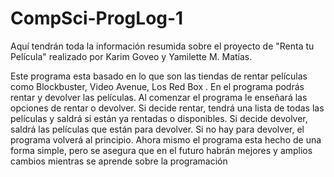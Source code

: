 # CompSci-ProgLog-1
Aquí tendrán toda la información resumida sobre el proyecto de "Renta tu Película" realizado por Karim Goveo y Yamilette M. Matías.

Este programa esta basado en lo que son las tiendas de rentar películas como Blockbuster, Video Avenue, Los Red Box . En el programa podrás rentar y devolver las películas. Al comenzar el programa le enseñará las opciones de rentar o devolver. Si decide rentar, tendrá una lista de todas las películas y saldrá si están ya rentadas o disponibles. Si decide devolver, saldrá las películas que están para devolver. Si no hay para devolver, el programa volverá al principio. Ahora mismo el programa esta hecho de una forma simple, pero se asegura que en el futuro habrán mejores y amplios cambios mientras se aprende sobre la programación 
